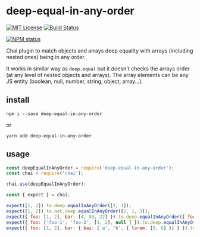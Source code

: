 # deep-equal-in-any-order

[![MIT License](https://img.shields.io/badge/license-mit-green.svg?style=flat-square)](https://opensource.org/licenses/MIT)
[![Build Status](https://travis-ci.com/oprogramador/deep-equal-in-any-order.svg?branch=master)](https://travis-ci.com/oprogramador/deep-equal-in-any-order
)

[![NPM status](https://nodei.co/npm/deep-equal-in-any-order.png?downloads=true&stars=true)](https://npmjs.org/package/deep-equal-in-any-order
)

Chai plugin to match objects and arrays deep equality with arrays (including nested ones) being in any order.

It works in similar way as `deep.equal` but it doesn't checks the arrays order (at any level of nested objects and arrays). The array elements can be any JS entity (boolean, null, number, string, object, array...).

## install
```
npm i --save deep-equal-in-any-order
```
or
```
yarn add deep-equal-in-any-order
```

## usage
```js
const deepEqualInAnyOrder = require('deep-equal-in-any-order');
const chai = require('chai');

chai.use(deepEqualInAnyOrder);

const { expect } = chai;

expect([1, 2]).to.deep.equalInAnyOrder([2, 1]);
expect([1, 2]).to.not.deep.equalInAnyOrder([2, 1, 3]);
expect({ foo: [1, 2], bar: [4, 89, 22] }).to.deep.equalInAnyOrder({ foo: [2, 1], bar: [4, 22, 89] });
expect({ foo: ['foo-1', 'foo-2', [1, 2], null ] }).to.deep.equalInAnyOrder({ foo: [null, [1, 2], 'foo-1', 'foo-2'] });
expect({ foo: [1, 2], bar: { baz: ['a', 'b', { lorem: [5, 6] }] } }).to.deep.equalInAnyOrder({ foo: [2, 1], bar: { baz: ['b', 'a', { lorem: [6, 5] }] } });
```
